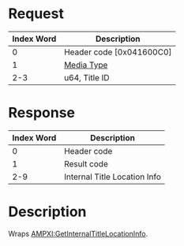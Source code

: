 # Request

| Index Word | Description                                            |
|------------|--------------------------------------------------------|
| 0          | Header code \[0x041600C0\]                             |
| 1          | [Media Type](Filesystem_services#MediaType "wikilink") |
| 2-3        | u64, Title ID                                          |

# Response

| Index Word | Description                  |
|------------|------------------------------|
| 0          | Header code                  |
| 1          | Result code                  |
| 2-9        | Internal Title Location Info |

# Description

Wraps
[AMPXI:GetInternalTitleLocationInfo](AMPXI:GetInternalTitleLocationInfo "wikilink").